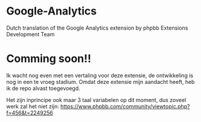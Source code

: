 Google-Analytics
================

Dutch translation of the Google Analytics extension by phpbb Extensions Development Team


Comming soon!!
================

Ik wacht nog even met een vertaling voor deze extensie, de ontwikkeling is nog in een te vroeg stadium. Omdat deze extensie mijn aandacht heeft, heb ik de repo alvast toegevoegd.

Het zijn inprincipe ook maar 3 taal variabelen op dit moment, dus zoveel werk zal het niet zijn: https://www.phpbb.com/community/viewtopic.php?f=456&t=2249256
